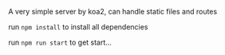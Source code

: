 A very simple server by koa2, can handle static files and routes

run `npm install` to install all dependencies

run `npm run start` to get start...

